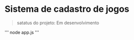  <h1>Sistema de cadastro de jogos </h1>

> satatus do projeto: Em desenvolvimento
>
'''
node app.js
'''
